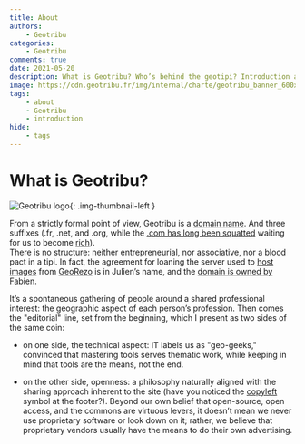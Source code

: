 ```yaml
---
title: About
authors:
    - Geotribu
categories:
    - Geotribu
comments: true
date: 2021-05-20
description: What is Geotribu? Who’s behind the geotipi? Introduction and team directory.
image: https://cdn.geotribu.fr/img/internal/charte/geotribu_banner_600x300.png
tags:
    - about
    - Geotribu
    - introduction
hide:
    - tags
---
```


# What is Geotribu?

![Geotribu logo](https://cdn.geotribu.fr/img/internal/charte/geotribu_logo_75x75.webp "Geotribu logo"){: .img-thumbnail-left }

From a strictly formal point of view, Geotribu is a [domain name](https://en.wikipedia.org/wiki/Domain_name). And three suffixes (.fr, .net, and .org, while the [.com has long been squatted](https://www.whois.com/whois/geotribu.com) waiting for us to become [rich](https://www.networksolutions.com/products/domain/domain-search-results)).  
There is no structure: neither entrepreneurial, nor associative, nor a blood pact in a tipi. In fact, the agreement for loaning the server used to [host images](https://contribuer.geotribu.fr/guides/cdn-images-hebergement/) from [GeoRezo] is in Julien’s name, and the [domain is owned by Fabien](https://www.whois.com/whois/geotribu.net).

It’s a spontaneous gathering of people around a shared professional interest: the geographic aspect of each person’s profession. Then comes the "editorial" line, set from the beginning, which I present as two sides of the same coin:

- on one side, the technical aspect: IT labels us as "geo-geeks," convinced that mastering tools serves thematic work, while keeping in mind that tools are the means, not the end.

- on the other side, openness: a philosophy naturally aligned with the sharing approach inherent to the site (have you noticed the [copyleft](https://en.wikipedia.org/wiki/Copyleft) symbol at the footer?). Beyond our own belief that open-source, open access, and the commons are virtuous levers, it doesn’t mean we never use proprietary software or look down on it; rather, we believe that proprietary vendors usually have the means to do their own advertising.

<!-- Hyperlinks reference -->
[GeoRezo]: https://georezo.net/
